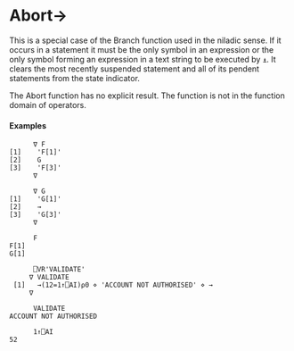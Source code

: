 




<h1 class="heading"><span class="name">Abort</span><span class="command">→</span></h1>

This is a special case of the Branch function used in the niladic sense.  If it occurs in a statement it must be the only symbol in an expression or the only symbol forming an expression in a text string to be executed by `⍎`.  It clears the most recently suspended statement and all of its pendent statements from the state indicator.


The Abort function has no explicit result.  The function is not in the function domain of operators.


#### Examples
```apl
      ∇ F
[1]    'F[1]'
[2]    G
[3]    'F[3]'
      ∇
 
      ∇ G
[1]    'G[1]'
[2]    →
[3]    'G[3]'
      ∇
 
      F
F[1]
G[1]
 
      ⎕VR'VALIDATE'
     ∇ VALIDATE
 [1]   →(12=1↑⎕AI)⍴0 ⋄ 'ACCOUNT NOT AUTHORISED' ⋄ →
     ∇
 
      VALIDATE
ACCOUNT NOT AUTHORISED
 
      1↑⎕AI
52
```


